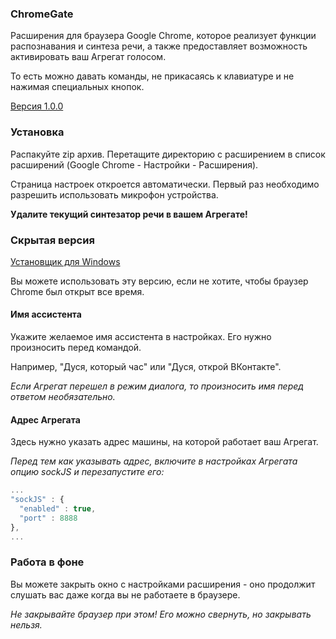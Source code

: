 ### ChromeGate
Расширения для браузера Google Chrome, которое реализует функции распознавания и синтеза речи, а также предоставляет возможность активировать ваш Агрегат голосом.

То есть можно давать команды, не прикасаясь к клавиатуре и не нажимая специальных кнопок.

[Версия 1.0.0](https://www.dropbox.com/s/yd62v2oqa7o5prr/chromegate-1.0.0.zip)

### Установка
Распакуйте zip архив. Перетащите директорию с расширением в список расширений (Google Chrome - Настройки - Расширения).

Страница настроек откроется автоматически. Первый раз необходимо разрешить использовать микрофон устройства.

**Удалите текущий синтезатор речи в вашем Агрегате!**

### Скрытая версия
[Установщик для Windows](https://drive.google.com/file/d/0B1eej83izzfvRWhIV2tJaC1DcDA/view)

Вы можете использовать эту версию, если не хотите, чтобы браузер Chrome был открыт все время.

#### Имя ассистента
Укажите желаемое имя ассистента в настройках. Его нужно произносить перед командой.

Например, "Дуся, который час" или "Дуся, открой ВКонтакте".

_Если Агрегат перешел в режим диалога, то произносить имя перед ответом необязательно._

#### Адрес Агрегата
Здесь нужно указать адрес машины, на которой работает ваш Агрегат.

_Перед тем как указывать адрес, включите в настройках Агрегата опцию sockJS и перезапустите его:_

```javascript
...
"sockJS" : {
  "enabled" : true,
  "port" : 8888
},
...
```

### Работа в фоне
Вы можете закрыть окно с настройками расширения - оно продолжит слушать вас даже когда вы не работаете в браузере.

_Не закрывайте браузер при этом! Его можно свернуть, но закрывать нельзя._